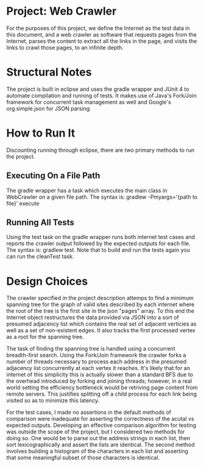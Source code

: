 # Project: Web Crawler  
For the purposes of this project, we define the Internet as the test data in this document, and a web crawler as software that requests pages from the Internet, parses the content to extract all the links in the page, and visits the links to crawl those pages, to an infinite depth.

# Structural Notes
The project is built in eclipse and uses the gradle wrapper and JUnit 4 to automate compilation and running of tests.  It makes use of Java's Fork/Join framework for concurrent task management as well and Google's org.simple.json for JSON parsing.

# How to Run It
Discounting running through eclipse, there are two primary methods to run the project.

## Executing On a File Path
The gradle wrapper has a task which executes the main class in WebCrawler on a given file path.  The syntax is:
gradlew -Pmyargs='{path to file}' execute

## Running All Tests
Using the test task on the gradle wrapper runs both internet test cases and reports the crawler output followed by the expected outputs for each file.  The syntax is: gradlew test.  Note that to build and run the tests again you can run the cleanTest task.

# Design Choices
The crawler specified in the project description attemps to find a minimum spanning tree for the graph of valid sites described by each internet where the root of the tree is the first site in the json "pages" array.  To this end the Internet object restructures the data provided via JSON into a sort of presumed adjacency list which contains the real set of adjacent verticies as well as a set of non-existent edges.  It also tracks the first processed vertex as a root for the spanning tree.

The task of finding the spanning tree is handled using a concurrent breadth-first search.  Using the Fork/Join framework the crawler forks a number of threads necessary to process each address in the presumed adjacency list concurrently at each vertex it reaches. It's likely that for an internet of this simplicity this is actually slower than a standard BFS due to the overhead introduced by forking and joining threads; however, in a real world setting the efficiency bottleneck would be retriving page content from remote servers.  This justifies splitting off a child process for each link being visited so as to minimize this latency.

For the test cases, I made no assertions in the default methods of comparison were inadequate for asserting the correctness of the acutal vs expected outputs.  Developing an effective comparison algorithm for testing was outside the scope of the project, but I considered two methods for doing so.  One would be to parse out the address strings in each list, then sort lexicographically and assert the lists are identical.  The second method involves building a histogram of the characters in each list and asserting that some meaningful subset of those characters is identical.
